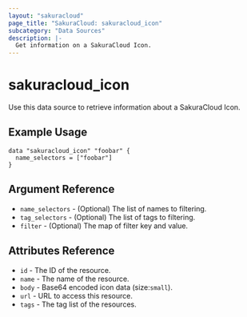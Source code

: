 ```yaml
---
layout: "sakuracloud"
page_title: "SakuraCloud: sakuracloud_icon"
subcategory: "Data Sources"
description: |-
  Get information on a SakuraCloud Icon.
---
```


# sakuracloud\_icon

Use this data source to retrieve information about a SakuraCloud Icon.

## Example Usage

```hcl
data "sakuracloud_icon" "foobar" {
  name_selectors = ["foobar"]
}
```

## Argument Reference

 * `name_selectors` - (Optional) The list of names to filtering.
 * `tag_selectors` - (Optional) The list of tags to filtering.
 * `filter` - (Optional) The map of filter key and value.

## Attributes Reference

* `id` - The ID of the resource.
* `name` - The name of the resource.
* `body` - Base64 encoded icon data (size:`small`).
* `url` - URL to access this resource.
* `tags` - The tag list of the resources.
